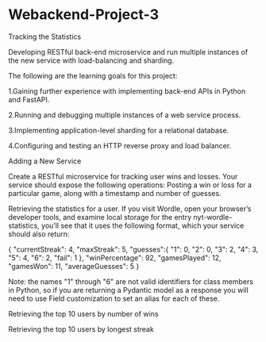 # Webackend-Project-3
Tracking the Statistics

Developing RESTful back-end microservice and run multiple instances of the new service with load-balancing and sharding.

The following are the learning goals for this project:

1.Gaining further experience with implementing back-end APIs in Python and FastAPI.

2.Running and debugging multiple instances of a web service process.

3.Implementing application-level sharding for a relational database.

4.Configuring and testing an HTTP reverse proxy and load balancer.

Adding a New Service

Create a RESTful microservice for tracking user wins and losses. Your service should expose the following operations:
Posting a win or loss for a particular game, along with a timestamp and number of guesses.


Retrieving the statistics for a user. If you visit Wordle, open your browser’s developer tools, and examine local storage for the entry nyt-wordle-statistics, you’ll see that it uses the following format, which your service should also return:

{
   "currentStreak": 4,
   "maxStreak": 5,
   "guesses":{
      "1": 0,
      "2": 0,
      "3": 2,
      "4": 3,
      "5": 4,
      "6": 2,
      "fail": 1
   },
   "winPercentage": 92,
   "gamesPlayed": 12,
   "gamesWon": 11,
   "averageGuesses": 5
}

Note: the names "1" through "6" are not valid identifiers for class members in Python, so if you are returning a Pydantic model as a response you will need to use Field customization to set an alias for each of these.

Retrieving the top 10 users by number of wins

Retrieving the top 10 users by longest streak


